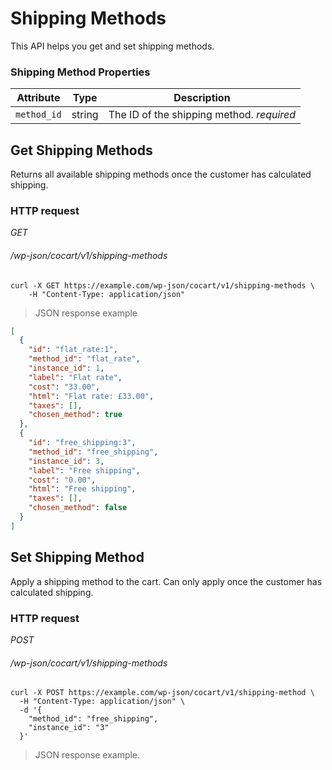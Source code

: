 # Shipping Methods #

This API helps you get and set shipping methods.

### Shipping Method Properties ###

| Attribute   | Type   | Description       |
| ----------- | ------ | ----------------- |
| `method_id` | string | The ID of the shipping method. <i class="label label-info">required</i> |

## Get Shipping Methods  ##

Returns all available shipping methods once the customer has calculated shipping.

### HTTP request ###

<div class="api-endpoint">
	<div class="endpoint-data">
		<i class="label label-get">GET</i>
		<h6>/wp-json/cocart/v1/shipping-methods</h6>
	</div>
</div>

```shell
curl -X GET https://example.com/wp-json/cocart/v1/shipping-methods \
	-H "Content-Type: application/json"
```

> JSON response example

```json
[
  {
    "id": "flat_rate:1",
    "method_id": "flat_rate",
    "instance_id": 1,
    "label": "Flat rate",
    "cost": "33.00",
    "html": "Flat rate: £33.00",
    "taxes": [],
    "chosen_method": true
  },
  {
    "id": "free_shipping:3",
    "method_id": "free_shipping",
    "instance_id": 3,
    "label": "Free shipping",
    "cost": "0.00",
    "html": "Free shipping",
    "taxes": [],
    "chosen_method": false
  }
]
```

## Set Shipping Method ##

Apply a shipping method to the cart. Can only apply once the customer has calculated shipping.

### HTTP request ###

<div class="api-endpoint">
	<div class="endpoint-data">
		<i class="label label-post">POST</i>
		<h6>/wp-json/cocart/v1/shipping-methods</h6>
	</div>
</div>

```shell
curl -X POST https://example.com/wp-json/cocart/v1/shipping-method \
  -H "Content-Type: application/json" \
  -d '{
    "method_id": "free_shipping",
    "instance_id": "3"
  }'
```

> JSON response example.

```json
```

